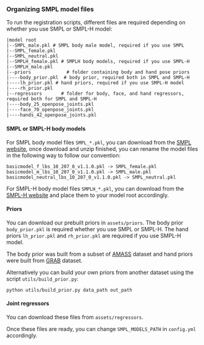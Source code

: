 [comment]: <> (### Organizing model files)

[comment]: <> (```)

[comment]: <> (|model root)

[comment]: <> (|--SMPL_male.pkl)

[comment]: <> (|--SMPL_female.pkl)

[comment]: <> (|--SMPL_neutral.pkl)

[comment]: <> (|--priors)

[comment]: <> (|----body_prior.pkl )

[comment]: <> (|--regressors)

[comment]: <> (|----body_25_openpose_joints.pkl)

[comment]: <> (```)

### Organizing SMPL model files
To run the registration scripts, different files are required depending on whether you use SMPL or SMPL-H model:
```
|model root
|--SMPL_male.pkl # SMPL body male model, required if you use SMPL
|--SMPL_female.pkl
|--SMPL_neutral.pkl
|--SMPLH_female.pkl # SMPLH body models, required if you use SMPL-H  
|--SMPLH_male.pkl
|--priors             # folder containing body and hand pose priors
|----body_prior.pkl  # body prior, required both in SMPL and SMPL-H
|----lh_prior.pkl # hand priors, required if you use SMPL-H model 
|----rh_prior.pkl
|--regressors       # folder for body, face, and hand regressors, required both for SMPL and SMPL-H
|----body_25_openpose_joints.pkl
|----face_70_openpose_joints.pkl
|----hands_42_openpose_joints.pkl
```


#### SMPL or SMPL-H body models
For SMPL body model files `SMPL_*.pkl`, you can download from the [SMPL website](https://smpl.is.tue.mpg.de/download.php), once download and unzip finished, you can rename the model files in the following way to follow our convention:
```
basicmodel_f_lbs_10_207_0_v1.1.0.pkl -> SMPL_female.pkl
basicmodel_m_lbs_10_207_0_v1.1.0.pkl -> SMPL_male.pkl
basicmodel_neutral_lbs_10_207_0_v1.1.0.pkl -> SMPL_neutral.pkl
```



For SMPL-H body model files `SMPLH_*.pkl`, you can download from the [SMPL-H website](https://mano.is.tue.mpg.de/index.html) and place them to your model root accordingly.

#### Priors
You can download our prebuilt priors in `assets/priors`. The body prior `body_prior.pkl` is required whether you use SMPL or SMPL-H. The hand priors `lh_prior.pkl` and `rh_prior.pkl` are required if you use SMPL-H model. 

The body prior was built from a subset of [AMASS](https://amass.is.tue.mpg.de/) dataset and hand priors were built from [GRAB](https://grab.is.tue.mpg.de/) dataset. 

Alternatively you can build your own priors from another dataset using the script `utils/build_prior.py`:
```angular2html
python utils/build_prior.py data_path out_path
```

#### Joint regressors
You can download these files from `assets/regressors`. 

Once these files are ready, you can change `SMPL_MODELS_PATH` in `config.yml` accordingly.
